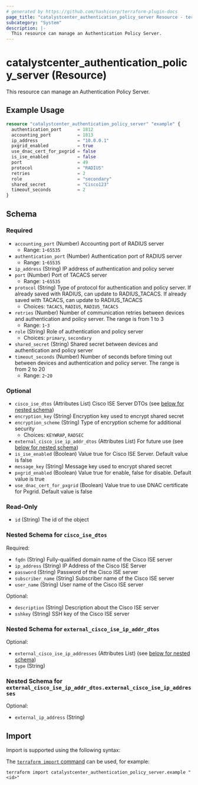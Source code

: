 ```yaml
---
# generated by https://github.com/hashicorp/terraform-plugin-docs
page_title: "catalystcenter_authentication_policy_server Resource - terraform-provider-catalystcenter"
subcategory: "System"
description: |-
  This resource can manage an Authentication Policy Server.
---
```


# catalystcenter_authentication_policy_server (Resource)

This resource can manage an Authentication Policy Server.

## Example Usage

```terraform
resource "catalystcenter_authentication_policy_server" "example" {
  authentication_port      = 1812
  accounting_port          = 1813
  ip_address               = "10.0.0.1"
  pxgrid_enabled           = true
  use_dnac_cert_for_pxgrid = false
  is_ise_enabled           = false
  port                     = 49
  protocol                 = "RADIUS"
  retries                  = 2
  role                     = "secondary"
  shared_secret            = "Cisco123"
  timeout_seconds          = 2
}
```

<!-- schema generated by tfplugindocs -->
## Schema

### Required

- `accounting_port` (Number) Accounting port of RADIUS server
  - Range: `1`-`65535`
- `authentication_port` (Number) Authentication port of RADIUS server
  - Range: `1`-`65535`
- `ip_address` (String) IP address of authentication and policy server
- `port` (Number) Port of TACACS server
  - Range: `1`-`65535`
- `protocol` (String) Type of protocol for authentication and policy server. If already saved with RADIUS, can update to RADIUS_TACACS. If already saved with TACACS, can update to RADIUS_TACACS
  - Choices: `TACACS`, `RADIUS`, `RADIUS_TACACS`
- `retries` (Number) Number of communication retries between devices and authentication and policy server. The range is from 1 to 3
  - Range: `1`-`3`
- `role` (String) Role of authentication and policy server
  - Choices: `primary`, `secondary`
- `shared_secret` (String) Shared secret between devices and authentication and policy server
- `timeout_seconds` (Number) Number of seconds before timing out between devices and authentication and policy server. The range is from 2 to 20
  - Range: `2`-`20`

### Optional

- `cisco_ise_dtos` (Attributes List) Cisco ISE Server DTOs (see [below for nested schema](#nestedatt--cisco_ise_dtos))
- `encryption_key` (String) Encryption key used to encrypt shared secret
- `encryption_scheme` (String) Type of encryption scheme for additional security
  - Choices: `KEYWRAP`, `RADSEC`
- `external_cisco_ise_ip_addr_dtos` (Attributes List) For future use (see [below for nested schema](#nestedatt--external_cisco_ise_ip_addr_dtos))
- `is_ise_enabled` (Boolean) Value true for Cisco ISE Server. Default value is false
- `message_key` (String) Message key used to encrypt shared secret
- `pxgrid_enabled` (Boolean) Value true for enable, false for disable. Default value is true
- `use_dnac_cert_for_pxgrid` (Boolean) Value true to use DNAC certificate for Pxgrid. Default value is false

### Read-Only

- `id` (String) The id of the object

<a id="nestedatt--cisco_ise_dtos"></a>
### Nested Schema for `cisco_ise_dtos`

Required:

- `fqdn` (String) Fully-qualified domain name of the Cisco ISE server
- `ip_address` (String) IP Address of the Cisco ISE Server
- `password` (String) Password of the Cisco ISE server
- `subscriber_name` (String) Subscriber name of the Cisco ISE server
- `user_name` (String) User name of the Cisco ISE server

Optional:

- `description` (String) Description about the Cisco ISE server
- `sshkey` (String) SSH key of the Cisco ISE server


<a id="nestedatt--external_cisco_ise_ip_addr_dtos"></a>
### Nested Schema for `external_cisco_ise_ip_addr_dtos`

Optional:

- `external_cisco_ise_ip_addresses` (Attributes List) (see [below for nested schema](#nestedatt--external_cisco_ise_ip_addr_dtos--external_cisco_ise_ip_addresses))
- `type` (String)

<a id="nestedatt--external_cisco_ise_ip_addr_dtos--external_cisco_ise_ip_addresses"></a>
### Nested Schema for `external_cisco_ise_ip_addr_dtos.external_cisco_ise_ip_addresses`

Optional:

- `external_ip_address` (String)

## Import

Import is supported using the following syntax:

The [`terraform import` command](https://developer.hashicorp.com/terraform/cli/commands/import) can be used, for example:

```shell
terraform import catalystcenter_authentication_policy_server.example "<id>"
```

